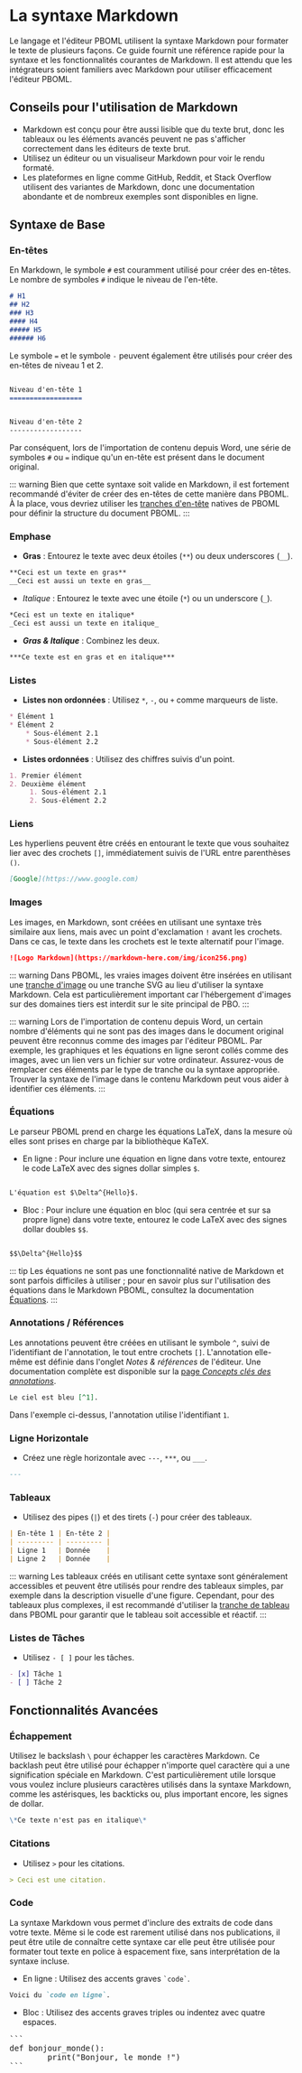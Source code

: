 # La syntaxe Markdown

Le langage et l'éditeur PBOML utilisent la syntaxe Markdown pour formater le texte de plusieurs façons. Ce guide fournit une référence rapide pour la syntaxe et les fonctionnalités courantes de Markdown. Il est attendu que les intégrateurs soient familiers avec Markdown pour utiliser efficacement l'éditeur PBOML.

## Conseils pour l'utilisation de Markdown

- Markdown est conçu pour être aussi lisible que du texte brut, donc les tableaux ou les éléments avancés peuvent ne pas s'afficher correctement dans les éditeurs de texte brut.
- Utilisez un éditeur ou un visualiseur Markdown pour voir le rendu formaté.
- Les plateformes en ligne comme GitHub, Reddit, et Stack Overflow utilisent des variantes de Markdown, donc une documentation abondante et de nombreux exemples sont disponibles en ligne.

## Syntaxe de Base

### En-têtes

En Markdown, le symbole `#` est couramment utilisé pour créer des en-têtes. Le nombre de symboles `#` indique le niveau de l'en-tête.

```markdown
# H1
## H2
### H3
#### H4
##### H5
###### H6
```

Le symbole `=` et le symbole `-` peuvent également être utilisés pour créer des en-têtes de niveau 1 et 2.

```markdown

Niveau d'en-tête 1
==================


Niveau d'en-tête 2
------------------
```

Par conséquent, lors de l'importation de contenu depuis Word, une série de symboles `#` ou `=` indique qu'un en-tête est présent dans le document original.

::: warning
Bien que cette syntaxe soit valide en Markdown, il est fortement recommandé d'éviter de créer des en-têtes de cette manière dans PBOML. À la place, vous devriez utiliser les [tranches d'en-tête](./headings.html) natives de PBOML pour définir la structure du document PBOML.
:::

### Emphase

- **Gras** : Entourez le texte avec deux étoiles (`**`) ou deux underscores (`__`).

```markdown
**Ceci est un texte en gras**
__Ceci est aussi un texte en gras__
```

- *Italique* : Entourez le texte avec une étoile (`*`) ou un underscore (`_`).

```markdown
*Ceci est un texte en italique*
_Ceci est aussi un texte en italique_
```

- ***Gras & Italique*** : Combinez les deux.

```markdown
***Ce texte est en gras et en italique***
```

### Listes
- **Listes non ordonnées** : Utilisez `*`, `-`, ou `+` comme marqueurs de liste.

```markdown
* Élément 1
* Élément 2
    * Sous-élément 2.1
    * Sous-élément 2.2
```

- **Listes ordonnées** : Utilisez des chiffres suivis d'un point.

```markdown
1. Premier élément
2. Deuxième élément
     1. Sous-élément 2.1
     2. Sous-élément 2.2
```

### Liens
Les hyperliens peuvent être créés en entourant le texte que vous souhaitez lier avec des crochets `[]`, immédiatement suivis de l'URL entre parenthèses `()`.

```markdown
[Google](https://www.google.com)
```

### Images

Les images, en Markdown, sont créées en utilisant une syntaxe très similaire aux liens, mais avec un point d'exclamation `!` avant les crochets. Dans ce cas, le texte dans les crochets est le texte alternatif pour l'image.

```markdown
![Logo Markdown](https://markdown-here.com/img/icon256.png)
```
::: warning
Dans PBOML, les vraies images doivent être insérées en utilisant une [tranche d'image](./images.html) ou une tranche SVG au lieu d'utiliser la syntaxe Markdown. Cela est particulièrement important car l'hébergement d'images sur des domaines tiers est interdit sur le site principal de PBO.
:::

::: warning
Lors de l'importation de contenu depuis Word, un certain nombre d'éléments qui ne sont pas des images dans le document original peuvent être reconnus comme des images par l'éditeur PBOML. Par exemple, les graphiques et les équations en ligne seront collés comme des images, avec un lien vers un fichier sur votre ordinateur. Assurez-vous de remplacer ces éléments par le type de tranche ou la syntaxe appropriée. Trouver la syntaxe de l'image dans le contenu Markdown peut vous aider à identifier ces éléments.
:::

### Équations

Le parseur PBOML prend en charge les équations LaTeX, dans la mesure où elles sont prises en charge par la bibliothèque KaTeX.

- En ligne : Pour inclure une équation en ligne dans votre texte, entourez le code LaTeX avec des signes dollar simples `$`.

```markdown

L'équation est $\Delta^{Hello}$.

```


- Bloc : Pour inclure une équation en bloc (qui sera centrée et sur sa propre ligne) dans votre texte, entourez le code LaTeX avec des signes dollar doubles `$$`.

```markdown

$$\Delta^{Hello}$$

```

::: tip
Les équations ne sont pas une fonctionnalité native de Markdown et sont parfois difficiles à utiliser ; pour en savoir plus sur l'utilisation des équations dans le Markdown PBOML, consultez la documentation [Équations](./equations.html).
:::

### Annotations / Références

Les annotations peuvent être créées en utilisant le symbole `^`, suivi de l'identifiant de l'annotation, le tout entre crochets `[]`. L'annotation elle-même est définie dans l'onglet *Notes & références* de l'éditeur. Une documentation complète est disponible sur la [page *Concepts clés des annotations*](./annotations-references.html).

```markdown
Le ciel est bleu [^1].
```

Dans l'exemple ci-dessus, l'annotation utilise l'identifiant `1`.

### Ligne Horizontale
- Créez une règle horizontale avec `---`, `***`, ou `___`.

```markdown
---
```

### Tableaux
- Utilisez des pipes (`|`) et des tirets (`-`) pour créer des tableaux.

```markdown
| En-tête 1 | En-tête 2 |
| --------- | --------- |
| Ligne 1   | Donnée    |
| Ligne 2   | Donnée    |
```

::: warning
Les tableaux créés en utilisant cette syntaxe sont généralement accessibles et peuvent être utilisés pour rendre des tableaux simples, par exemple dans la description visuelle d'une figure. Cependant, pour des tableaux plus complexes, il est recommandé d'utiliser la [tranche de tableau](./tables.html) dans PBOML pour garantir que le tableau soit accessible et réactif.
:::

### Listes de Tâches
- Utilisez `- [ ]` pour les tâches.

```markdown
- [x] Tâche 1
- [ ] Tâche 2
```

## Fonctionnalités Avancées

### Échappement

Utilisez le backslash `\` pour échapper les caractères Markdown. Ce backlash peut être utilisé pour échapper n'importe quel caractère qui a une signification spéciale en Markdown. C'est particulièrement utile lorsque vous voulez inclure plusieurs caractères utilisés dans la syntaxe Markdown, comme les astérisques, les backticks ou, plus important encore, les signes de dollar.

```markdown
\*Ce texte n'est pas en italique\*
```

### Citations
- Utilisez `>` pour les citations.

```markdown
> Ceci est une citation.
```

### Code

La syntaxe Markdown vous permet d'inclure des extraits de code dans votre texte. Même si le code est rarement utilisé dans nos publications, il peut être utile de connaître cette syntaxe car elle peut être utilisée pour formater tout texte en police à espacement fixe, sans interprétation de la syntaxe incluse.

- En ligne : Utilisez des accents graves `` `code` ``.

```markdown
Voici du `code en ligne`.
```

- Bloc : Utilisez des accents graves triples ou indentez avec quatre espaces.

<pre markdown="1">
```
def bonjour_monde():
        print("Bonjour, le monde !")
```
</pre>